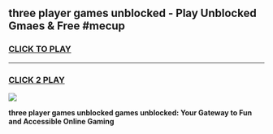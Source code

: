 
## three player games unblocked - Play Unblocked Gmaes & Free #mecup
<h3>
<a href="https://news.freeplayer.one?title=three_player_games_unblocked&ref=03M">CLICK TO PLAY</a></h3>
<hr>

<h3>
<a href="https://news.freeplayer.one?title=three_player_games_unblocked&ref=03M">CLICK 2 PLAY</a>
  
</h3>

<a href="https://news.freeplayer.one?title=three_player_games_unblocked&ref=03M"><img src="https://clearcache.store/games.png"></a>


**three player games unblocked games unblocked: Your Gateway to Fun and Accessible Online Gaming**
